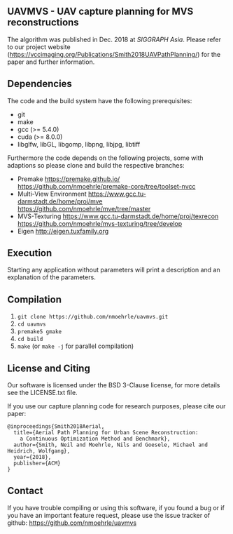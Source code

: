 UAVMVS - UAV capture planning for MVS reconstructions
--------------------------------------------------------------------------------

The algorithm was published in Dec. 2018 at *SIGGRAPH Asia*.
Please refer to our project website
(https://vccimaging.org/Publications/Smith2018UAVPathPlanning/)
for the paper and further information.

Dependencies
--------------------------------------------------------------------------------

The code and the build system have the following prerequisites:

- git
- make
- gcc (>= 5.4.0)
- cuda (>= 8.0.0)
- libglfw, libGL, libgomp, libpng, libjpg, libtiff

Furthermore the code depends on the following projects, some with adaptions so
please clone and build the respective branches:

- Premake
    https://premake.github.io/
    https://github.com/nmoehrle/premake-core/tree/toolset-nvcc
- Multi-View Environment
    https://www.gcc.tu-darmstadt.de/home/proj/mve
    https://github.com/nmoehrle/mve/tree/master
- MVS-Texturing
    https://www.gcc.tu-darmstadt.de/home/proj/texrecon
    https://github.com/nmoehrle/mvs-texturing/tree/develop
- Eigen
    http://eigen.tuxfamily.org

Execution
--------------------------------------------------------------------------------

Starting any application without parameters will print a description and an
explanation of the parameters.

Compilation
--------------------------------------------------------------------------------

1.  `git clone https://github.com/nmoehrle/uavmvs.git`
2.  `cd uavmvs`
3.  `premake5 gmake`
4.  `cd build`
5.  `make` (or `make -j` for parallel compilation)

License and Citing
--------------------------------------------------------------------------------
Our software is licensed under the BSD 3-Clause license, for more details see
the LICENSE.txt file.

If you use our capture planning code for research purposes, please cite our paper:
```
@inproceedings{Smith2018Aerial,
  title={Aerial Path Planning for Urban Scene Reconstruction:
    a Continuous Optimization Method and Benchmark},
  author={Smith, Neil and Moehrle, Nils and Goesele, Michael and Heidrich, Wolfgang},
  year={2018},
  publisher={ACM}
}
```

Contact
--------------------------------------------------------------------------------
If you have trouble compiling or using this software, if you found a bug or if
you have an important feature request, please use the issue tracker of github:
https://github.com/nmoehrle/uavmvs
